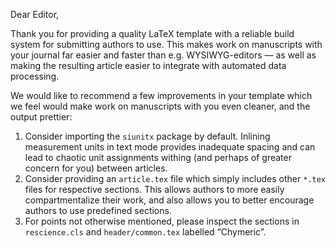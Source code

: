 Dear Editor,

Thank you for providing a quality LaTeX template with a reliable build system for submitting authors to use.
This makes work on manuscripts with your journal far easier and faster than e.g. WYSIWYG-editors — as well as making the resulting article easier to integrate with automated data processing.

We would like to recommend a few improvements in your template which we feel would make work on manuscripts with you even cleaner, and the output prettier:

1. Consider importing the `siunitx` package by default. Inlining measurement units in text mode provides inadequate spacing and can lead to chaotic unit assignments withing (and perhaps of greater concern for you) between articles.
2. Consider providing an `article.tex` file which simply includes other `*.tex` files for respective sections. This allows authors to more easily compartmentalize their work, and also allows you to better encourage authors to use predefined sections.
99. For points not otherwise mentioned, please inspect the sections in `rescience.cls` and `header/common.tex` labelled “Chymeric”.
